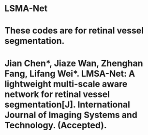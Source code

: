 # LSMA-Net
# These codes are for retinal vessel segmentation.
# Jian Chen*, Jiaze Wan, Zhenghan Fang, Lifang Wei*. LMSA-Net: A lightweight multi-scale aware network for retinal vessel segmentation[J]. International Journal of Imaging Systems and Technology. (Accepted). 
